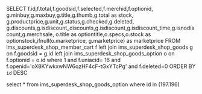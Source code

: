 


SELECT f.id,f.total,f.goodsid,f.selected,f.merchid,f.optionid,
       g.minbuy,g.maxbuy,g.title,g.thumb,g.total as stock, g.productprice,g.unit,g.status,g.checked,g.deleted, 
       g.discounts,g.isdiscount_discounts,g.isdiscount,g.isdiscount_time,g.isnodiscount,g.merchsale, 
       o.title as optiontitle,o.specs,o.stock as optionstock,ifnull(o.marketprice, g.marketprice) as marketprice 
FROM ims_superdesk_shop_member_cart f 
left join ims_superdesk_shop_goods g on f.goodsid = g.id 
left join ims_superdesk_shop_goods_option o on f.optionid = o.id 
where 1 and f.uniacid= 16 and f.openid='oX8KYwkxwNW6qzHF4cF-tGxYTcPg' and f.deleted=0 ORDER BY `id` DESC 



select * from ims_superdesk_shop_goods_option where id in (197.196)